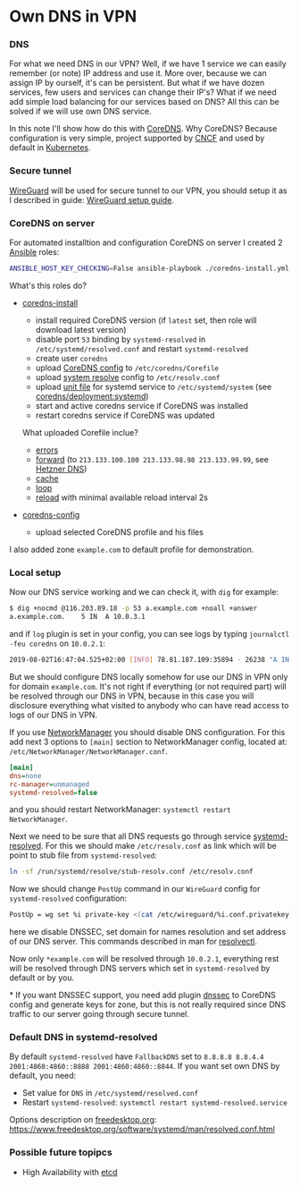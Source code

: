 # Own DNS in VPN

### DNS

For what we need DNS in our VPN? Well, if we have 1 service we can easily remember (or note) IP address and use it. More over, because we can assign IP by ourself, it's can be persistent. But what if we have dozen services, few users and services can change their IP's? What if we need add simple load balancing for our services based on DNS? All this can be solved if we will use own DNS service.

In this note I'll show how do this with [CoreDNS](https://coredns.io/). Why CoreDNS? Because configuration is very simple, project supported by [CNCF](https://www.cncf.io/) and used by default in [Kubernetes](https://kubernetes.io/).

### Secure tunnel

[WireGuard](https://www.wireguard.com/) will be used for secure tunnel to our VPN, you should setup it as I described in guide: [WireGuard setup guide](../2019-07-28-wireguard-setup-guide).

### CoreDNS on server

For automated installtion and configuration CoreDNS on server I created 2 [Ansible](https://www.ansible.com/) roles:

```bash
ANSIBLE_HOST_KEY_CHECKING=False ansible-playbook ./coredns-install.yml ./coredns-config.yml -e 'target=dns coredns=1.6.1 coredns_profile=default'
```

What's this roles do?

  - [coredns-install](ansible/roles/coredns-install)

    - install required CoreDNS version (if `latest` set, then role will download latest version)
    - disable port `53` binding by `systemd-resolved` in `/etc/systemd/resolved.conf` and restart `systemd-resolved`
    - create user `coredns`
    - upload [CoreDNS config](ansible/roles/coredns-install/files/Corefile) to `/etc/coredns/Corefile`
    - upload [system resolve](ansible/roles/coredns-install/files/resolv.conf) config to `/etc/resolv.conf`
    - upload [unit file](ansible/roles/coredns-install/files/coredns.service) for systemd service to `/etc/systemd/system` (see [coredns/deployment:systemd](https://github.com/coredns/deployment/tree/master/systemd))
    - start and active coredns service if CoreDNS was installed
    - restart coredns service if CoreDNS was updated

    What uploaded Corefile inclue?

      - [errors](https://coredns.io/plugins/errors/)
      - [forward](https://coredns.io/plugins/forward/) (to `213.133.100.100 213.133.98.98 213.133.99.99`, see [Hetzner DNS](https://wiki.hetzner.de/index.php/Hetzner_Standard_Name_Server/en))
      - [cache](https://coredns.io/plugins/cache/)
      - [loop](https://coredns.io/plugins/loop/)
      - [reload](https://coredns.io/plugins/reload/) with minimal available reload interval 2s

  - [coredns-config](ansible/roles/coredns-config)

    - upload selected CoreDNS profile and his files

I also added zone `example.com` to default profile for demonstration.

### Local setup

Now our DNS service working and we can check it, with `dig` for example:

```bash
$ dig +nocmd @116.203.89.18 -p 53 a.example.com +noall +answer
a.example.com.    5 IN  A 10.0.3.1
```

and if `log` plugin is set in your config, you can see logs by typing `journalctl -feu coredns` on `10.0.2.1`:

```bash
2019-08-02T16:47:04.525+02:00 [INFO] 78.81.187.109:35894 - 26238 "A IN a.example.com. udp 54 false 4096" NOERROR qr,aa,rd 60 0.000212109s
```

But we should configure DNS locally somehow for use our DNS in VPN only for domain `example.com`. It's not right if everything (or not required part) will be resolved through our DNS in VPN, because in this case you will disclosure everything what visited to anybody who can have read access to logs of our DNS in VPN.

If you use [NetworkManager](https://wiki.gnome.org/Projects/NetworkManager) you should disable DNS configuration. For this add next 3 options to `[main]` section to NetworkManager config, located at: `/etc/NetworkManager/NetworkManager.conf`.

```ini
[main]
dns=none
rc-manager=unmanaged
systemd-resolved=false
```

and you should restart NetworkManager: `systemctl restart NetworkManager`.

Next we need to be sure that all DNS requests go through service [systemd-resolved](https://www.freedesktop.org/software/systemd/man/systemd-resolved.service.html). For this we should make `/etc/resolv.conf` as link which will be point to stub file from `systemd-resolved`:

```bash
ln -sf /run/systemd/resolve/stub-resolv.conf /etc/resolv.conf
```

Now we should change `PostUp` command in our `WireGuard` config for `systemd-resolved` configuration:

```bash
PostUp = wg set %i private-key <(cat /etc/wireguard/%i.conf.privatekey) && resolvectl dnssec %i no && resolvectl domain %i ~example.com && resolvectl dns %i 10.0.2.1
```

here we disable DNSSEC, set domain for names resolution and set address of our DNS server. This commands described in man for [resolvectl](https://www.freedesktop.org/software/systemd/man/resolvectl.html).

Now only `*example.com` will be resolved through `10.0.2.1`, everything rest will be resolved through DNS servers which set in `systemd-resolved` by default or by you.

\* If you want DNSSEC support, you need add plugin [dnssec](https://coredns.io/plugins/dnssec/) to CoreDNS config and generate keys for zone, but this is not really required since DNS traffic to our server going through secure tunnel.

### Default DNS in systemd-resolved

By default `systemd-resolved` have `FallbackDNS` set to `8.8.8.8 8.8.4.4 2001:4860:4860::8888 2001:4860:4860::8844`. If you want set own DNS by default, you need:

  - Set value for `DNS` in `/etc/systemd/resolved.conf`
  - Restart `systemd-resolved`: `systemctl restart systemd-resolved.service`

Options description on [freedesktop.org](https://www.freedesktop.org): https://www.freedesktop.org/software/systemd/man/resolved.conf.html

### Possible future topipcs

  - High Availability with [etcd](https://etcd.io/)
